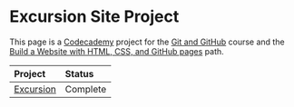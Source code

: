 # Excursion Site Project #

This page is a [Codecademy](https://www.codecademy.com/) project for the [Git and GitHub](https://www.codecademy.com/learn/learn-git) course and the [Build a Website with HTML, CSS, and GitHub pages](https://www.codecademy.com/learn/paths/learn-how-to-build-websites) path.

| Project                                                        | Status       |
| :-------                                                       | :----------- |
| [Excursion](/Users/arijackson/projects/excursion/index.html)   | Complete  |